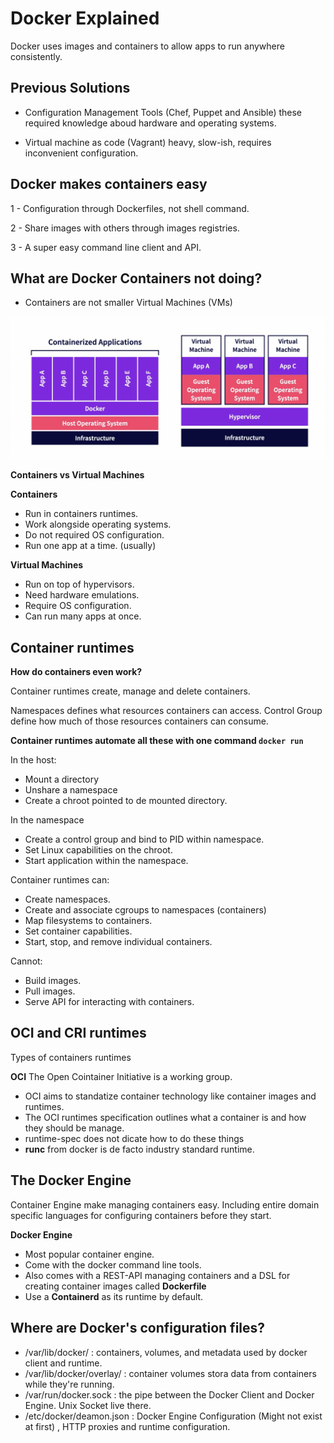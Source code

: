 # Docker Explained

Docker uses images and containers to allow apps to run anywhere consistently.

## Previous Solutions

- Configuration Management Tools (Chef, Puppet and Ansible) these required knowledge aboud hardware and operating systems.

- Virtual machine as code (Vagrant) heavy, slow-ish, requires inconvenient configuration.

## Docker makes containers easy

1 - Configuration through Dockerfiles, not shell command.

2 - Share images with others through images registries. 

3 - A super easy command line client and API.

## What are Docker Containers not doing?

* Containers are not smaller Virtual Machines (VMs)

<img src="imgs/docker-vs-vms.png" />

**Containers vs Virtual Machines**

**Containers**

- Run in containers runtimes.
- Work alongside operating systems.
- Do not required OS configuration.
- Run one app at a time. (usually)

**Virtual Machines**

- Run on top of hypervisors. 
- Need hardware emulations.
- Require OS configuration.
- Can run many apps at once. 

## Container runtimes

**How do containers even work?**

Container runtimes create, manage and delete containers.

Namespaces defines what resources containers can access. Control Group define how much of those resources containers can consume.

**Container runtimes automate all these with one command ```docker run```**

In the host:
- Mount a directory
- Unshare a namespace 
- Create a chroot pointed to de mounted directory.

In the namespace
- Create a control group and bind to PID within namespace.
- Set Linux capabilities on the chroot.
- Start application within the namespace. 

Container runtimes can:
- Create namespaces.
- Create and associate cgroups to namespaces (containers)
- Map filesystems to containers.
- Set container capabilities.
- Start, stop, and remove individual containers.

Cannot: 
- Build images.
- Pull images.
- Serve API for interacting with containers.

## OCI and CRI runtimes

Types of containers runtimes

**OCI** The Open Cointainer Initiative is a working group.

- OCI aims to standatize container technology like container images and runtimes.
- The OCI runtimes specification outlines what a container is and how they should be manage.
- runtime-spec does not dicate how to do these things 
- **runc** from docker is de facto industry standard runtime.

## The Docker Engine

Container Engine make managing containers easy. Including entire domain specific languages for configuring containers before they start. 

**Docker Engine**

- Most popular container engine.
- Come with the docker command line tools.
- Also comes with a REST-API managing containers and a DSL for creating container images called **Dockerfile**
- Use a **Containerd** as its runtime by default. 

## Where are Docker's configuration files?

- /var/lib/docker/ : containers, volumes, and metadata used by docker client and runtime.
- /var/lib/docker/overlay/ : container volumes stora data from containers while they're running.
- /var/run/docker.sock : the pipe between the Docker Client and Docker Engine. Unix Socket live there. 
- /etc/docker/deamon.json : Docker Engine Configuration (Might not exist at first) , HTTP proxies and runtime configuration. 



